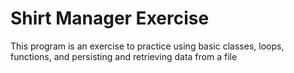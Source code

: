 # Shirt Manager Exercise
This program is an exercise to practice using basic classes, loops, functions, and persisting and retrieving data from a file
